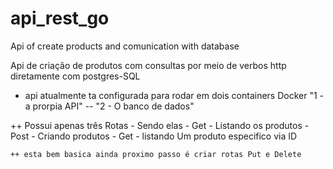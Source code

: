 # api_rest_go
Api of create products and comunication with database

Api de criação de produtos com consultas por meio de verbos http diretamente com postgres-SQL

 - api atualmente ta configurada para rodar em dois containers Docker "1 - a prorpia API" -- "2 - O banco de dados"

++ Possui apenas três Rotas 
    - Sendo elas 
      - Get - Listando os produtos
      - Post - Criando produtos
      - Get - listando Um produto especifico via ID

    ++ esta bem basica ainda proximo passo é criar rotas Put e Delete
    
